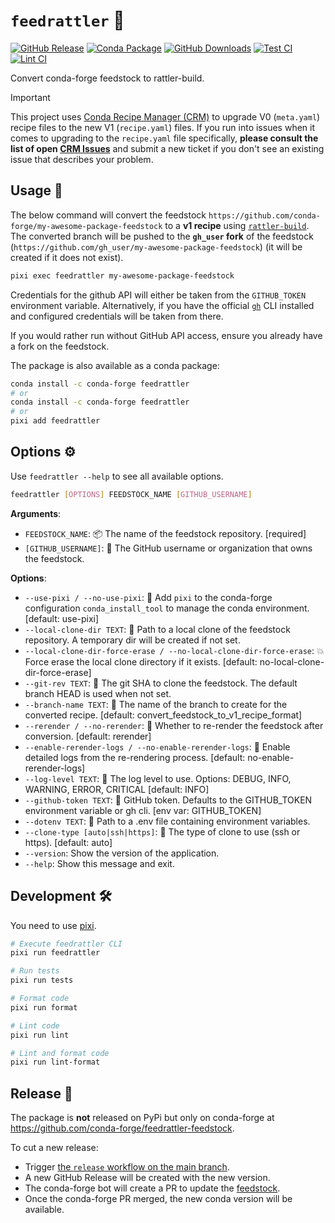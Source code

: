 # `feedrattler` 🐍

[release-badge]: https://img.shields.io/github/v/release/hadim/feedrattler?logo=github
[conda-badge]: https://anaconda.org/conda-forge/feedrattler/badges/version.svg?cache-control=no-cache
[conda-downloads-badge]: https://anaconda.org/conda-forge/feedrattler/badges/downloads.svg?cache-control=no-cache
[test-badge]: https://github.com/hadim/feedrattler/actions/workflows/test.yml/badge.svg?branch=main
[lint-badge]: https://github.com/hadim/feedrattler/actions/workflows/lint.yml/badge.svg?branch=main

[![GitHub Release][release-badge]](https://github.com/hadim/feedrattler/releases)
[![Conda Package][conda-badge]](https://anaconda.org/conda-forge/feedrattler/)
[![GitHub Downloads][conda-downloads-badge]](https://anaconda.org/conda-forge/feedrattler/)
[![Test CI][test-badge]](https://github.com/hadim/feedrattler/actions/workflows/test.yml)
[![Lint CI][lint-badge]](https://github.com/hadim/feedrattler/actions/workflows/lint.yml)

Convert conda-forge feedstock to rattler-build.

> [!IMPORTANT]
> This project uses [Conda Recipe Manager (CRM)](https://github.com/conda-incubator/conda-recipe-manager) to upgrade V0 (`meta.yaml`) recipe files to the new V1 (`recipe.yaml`) files.
> If you run into issues when it comes to upgrading to the `recipe.yaml` file specifically, **please consult the list of open [CRM Issues](https://github.com/conda-incubator/conda-recipe-manager/issues)** and submit a new ticket if you don't see an existing issue that describes your problem.

## Usage 🚀

The below command will convert the feedstock `https://github.com/conda-forge/my-awesome-package-feedstock` to a **v1 recipe** using [`rattler-build`](https://rattler.build). The converted branch will be pushed to the **`gh_user` fork** of the feedstock (`https://github.com/gh_user/my-awesome-package-feedstock`) (it will be created if it does not exist).

```bash
pixi exec feedrattler my-awesome-package-feedstock
```

Credentials for the github API will either be taken from the `GITHUB_TOKEN` environment variable.
Alternatively, if you have the official [`gh`](https://cli.github.com/) CLI installed and configured credentials will be taken from there.

If you would rather run without GitHub API access, ensure you already have a fork on the feedstock.

The package is also available as a conda package:

```bash
conda install -c conda-forge feedrattler
# or
conda install -c conda-forge feedrattler
# or
pixi add feedrattler
```

## Options ⚙️

<!-- Generate and edit with `pixi run typer feedrattler.cli utils docs` -->

Use `feedrattler --help` to see all available options.

```bash
feedrattler [OPTIONS] FEEDSTOCK_NAME [GITHUB_USERNAME]
```

**Arguments**:

- `FEEDSTOCK_NAME`: 📦 The name of the feedstock repository. [required]
- `[GITHUB_USERNAME]`: 👤 The GitHub username or organization that owns the feedstock.

**Options**:

- `--use-pixi / --no-use-pixi`: 🚀 Add `pixi` to the conda-forge configuration `conda_install_tool` to manage the conda environment. [default: use-pixi]
- `--local-clone-dir TEXT`: 📁 Path to a local clone of the feedstock repository. A temporary dir will be created if not set.
- `--local-clone-dir-force-erase / --no-local-clone-dir-force-erase`: 💥 Force erase the local clone directory if it exists. [default: no-local-clone-dir-force-erase]
- `--git-rev TEXT`: 📌 The git SHA to clone the feedstock. The default branch HEAD is used when not set.
- `--branch-name TEXT`: 🌿 The name of the branch to create for the converted recipe. [default: convert_feedstock_to_v1_recipe_format]
- `--rerender / --no-rerender`: 🔄 Whether to re-render the feedstock after conversion. [default: rerender]
- `--enable-rerender-logs / --no-enable-rerender-logs`: 📝 Enable detailed logs from the re-rendering process. [default: no-enable-rerender-logs]
- `--log-level TEXT`: 🚦 The log level to use. Options: DEBUG, INFO, WARNING, ERROR, CRITICAL [default: INFO]
- `--github-token TEXT`: 🔑 GitHub token. Defaults to the GITHUB_TOKEN environment variable or gh cli. [env var: GITHUB_TOKEN]
- `--dotenv TEXT`: 📄 Path to a .env file containing environment variables.
- `--clone-type [auto|ssh|https]`: 🐑 The type of clone to use (ssh or https). [default: auto]
- `--version`: Show the version of the application.
- `--help`: Show this message and exit.

## Development 🛠️

You need to use [pixi](https://pixi.sh).

```bash
# Execute feedrattler CLI
pixi run feedrattler

# Run tests
pixi run tests

# Format code
pixi run format

# Lint code
pixi run lint

# Lint and format code
pixi run lint-format
```

## Release 🚢

The package is **not** released on PyPi but only on conda-forge at <https://github.com/conda-forge/feedrattler-feedstock>.

To cut a new release:

- Trigger [the `release` workflow on the main branch](https://github.com/hadim/feedrattler/actions/workflows/release.yaml).
- A new GitHub Release will be created with the new version.
- The conda-forge bot will create a PR to update the [feedstock](https://github.com/conda-forge/feedrattler-feedstock).
- Once the conda-forge PR merged, the new conda version will be available.

<!--- dummy edit --->
